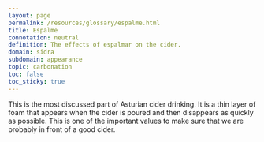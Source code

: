 ```yaml
---
layout: page
permalink: /resources/glossary/espalme.html
title: Espalme
connotation: neutral
definition: The effects of espalmar on the cider.
domain: sidra
subdomain: appearance
topic: carbonation
toc: false
toc_sticky: true
---
```

This is the most discussed part of Asturian cider drinking. It is a thin layer of foam that appears when the cider is poured and then disappears as quickly as possible. This is one of the important values to make sure that we are probably in front of a good cider. 